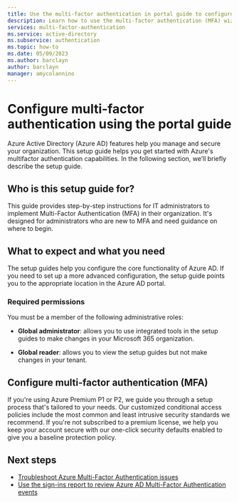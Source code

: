```yaml
---
title: Use the multi-factor authentication in portal guide to configure MFA
description: Learn how to use the multi-factor authentication (MFA) wizard to deploy MFA for your organization
services: multi-factor-authentication
ms.service: active-directory
ms.subservice: authentication
ms.topic: how-to
ms.date: 05/09/2023
ms.author: barclayn
author: barclayn
manager: amycolannino
---
```


# Configure multi-factor authentication using the portal guide

Azure Active Directory (Azure AD) features help you manage and secure your organization. This setup guide helps you get started with Azure's multifactor authentication capabilities. In the following section, we’ll briefly describe the setup guide.

## Who is this setup guide for?

This guide provides step-by-step instructions for IT administrators to implement Multi-Factor Authentication (MFA) in their organization. It's designed for administrators who are new to MFA and need guidance on where to begin.

## What to expect and what you need

The setup guides help you configure the core functionality of Azure AD. If you need to set up a more advanced configuration, the setup guide points you to the appropriate location in the Azure AD portal.

### Required permissions

You must be a member of the following administrative roles:

- **Global administrator**: allows you to use integrated tools in the setup guides to make changes in your Microsoft 365 organization.

- **Global reader**: allows you to view the setup guides but not make changes in your tenant.

## Configure multi-factor authentication (MFA)

If you're using Azure Premium P1 or P2, we guide you through a setup process that's tailored to your needs. Our customized conditional access policies include the most common and least intrusive security standards we recommend. If you're not subscribed to a premium license, we help you keep your account secure with our one-click security defaults enabled to give you a baseline protection policy.

## Next steps

- [Troubleshoot Azure Multi-Factor Authentication issues](/troubleshoot/azure/active-directory/troubleshoot-azure-mfa-issue.md)
- [Use the sign-ins report to review Azure AD Multi-Factor Authentication events](howto-mfa-reporting.md)